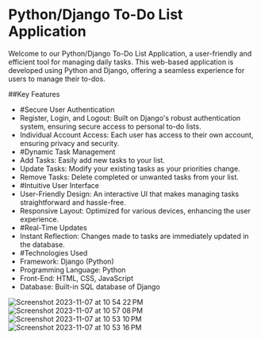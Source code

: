 # Python/Django To-Do List Application
Welcome to our Python/Django To-Do List Application, a user-friendly and efficient tool for managing daily tasks. This web-based application is developed using Python and Django, offering a seamless experience for users to manage their to-dos.

##Key Features
- #Secure User Authentication
-  Register, Login, and Logout: Built on Django's robust authentication system, ensuring secure access to personal to-do lists.
-  Individual Account Access: Each user has access to their own account, ensuring privacy and security.
- #Dynamic Task Management
-  Add Tasks: Easily add new tasks to your list.
-  Update Tasks: Modify your existing tasks as your priorities change.
-  Remove Tasks: Delete completed or unwanted tasks from your list.
- #Intuitive User Interface
-  User-Friendly Design: An interactive UI that makes managing tasks straightforward and hassle-free.
-  Responsive Layout: Optimized for various devices, enhancing the user experience.
- #Real-Time Updates
-  Instant Reflection: Changes made to tasks are immediately updated in the database.
- #Technologies Used
-  Framework: Django (Python)
-  Programming Language: Python
-  Front-End: HTML, CSS, JavaScript
-  Database: Built-in SQL database of Django

![Screenshot 2023-11-07 at 10 54 22 PM](https://github.com/yuvaldanino/todo_list/assets/118403576/f0b26b47-26d5-477e-8438-53071937ce45) 
![Screenshot 2023-11-07 at 10 57 08 PM](https://github.com/yuvaldanino/todo_list/assets/118403576/75b5a814-d722-4721-b7cb-6e22cf6e241d)
![Screenshot 2023-11-07 at 10 53 10 PM](https://github.com/yuvaldanino/todo_list/assets/118403576/ae59c7e0-62bf-4c4c-8b06-551d00401045)
![Screenshot 2023-11-07 at 10 53 16 PM](https://github.com/yuvaldanino/todo_list/assets/118403576/53a9d546-f2ea-4ac4-9374-e8cc97445941)

